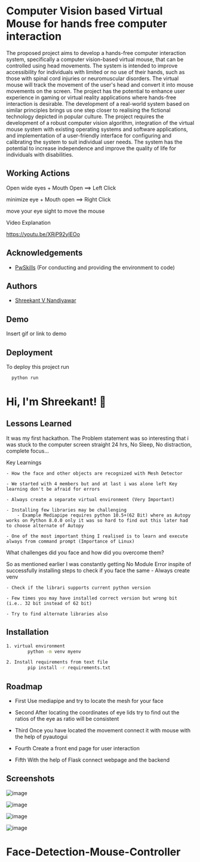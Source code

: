 
# Computer Vision based Virtual Mouse for hands free computer interaction

The proposed project aims to develop a hands-free computer interaction system, specifically a computer vision-based virtual mouse, that can be controlled using head movements. The system is intended to improve accessibility for individuals with limited or no use of their hands, such as those with spinal cord injuries or neuromuscular disorders. The virtual mouse will track the movement of the user's head and convert it into mouse movements on the screen. The project has the potential to enhance user experience in gaming or virtual reality applications where hands-free interaction is desirable. The development of a real-world system based on similar principles brings us one step closer to realising the fictional technology depicted in popular culture. The project requires the development of a robust computer vision algorithm, integration of the virtual mouse system with existing operating systems and software applications, and implementation of a user-friendly interface for configuring and calibrating the system to suit individual user needs. The system has the potential to increase independence and improve the quality of life for individuals with disabilities.


## Working Actions

Open wide eyes + Mouth Open ==> Left Click

minimize eye + Mouth open ==> Right Click

move your eye sight to move the mouse

Video Explanation

https://youtu.be/XRjP92ylEOo





## Acknowledgements

 - [PwSkills](https://experience.pwskills.com/) (For conducting and providing the environment to code)
 




## Authors

- [Shreekant V Nandiyawar](https://github.com/Shree7676)


## Demo

Insert gif or link to demo


## Deployment

To deploy this project run

```bash
  python run
```


# Hi, I'm Shreekant! 👋


## Lessons Learned
It was my first hackathon. The Problem statement was so interesting that i was stuck to the computer screen straight 24 hrs, No Sleep, No distraction, complete focus...

Key Learnings

    - How the face and other objects are recognized with Mesh Detector

    - We started with 4 members but and at last i was alone left Key learning don't be afraid for errors

    - Always create a separate virtual environment (Very Important)

    - Installing few libraries may be challenging
        - Example Mediapipe requires python 10.5+(62 Bit) where as Autopy works on Python 8.0.0 only it was so hard to find out this later had to choose alternate of Autopy 

    - One of the most important thing I realised is to learn and execute always from command prompt (Importance of Linux)

What challenges did you face and how did you overcome them?

So as mentioned earlier I was constantly getting No Module Error inspite of successfully installing 
    steps to check if you face the same 
    - Always create venv

    - Check if the librari supports current python version

    - Few times you may have installed correct version but wrong bit (i.e.. 32 bit instead of 62 bit)

    - Try to find alternate libraries also 


## Installation

```bash
1. virtual environment
        python -m venv myenv

2. Install requirements from text file
        pip install -r requirements.txt
```
    
## Roadmap

- First
    Use mediapipe and try to locate the mesh for your face

- Second
    After locating the coordinates of eye lids try to find out the ratios of the eye as ratio will be consistent 

- Third 
    Once you have located the movement connect it with mouse with the help of pyautogui

- Fourth 
    Create a front end page for user interaction

- Fifth 
    With the help of Flask connect webpage and the backend
## Screenshots

![image](https://user-images.githubusercontent.com/105912861/235350719-9dd6dca1-175e-4388-88f8-79c52f67469d.png)

![image](https://user-images.githubusercontent.com/105912861/235350682-4dc3d6b4-34e3-48ec-8ec2-3388dfd08210.png)

![image](https://user-images.githubusercontent.com/105912861/235350763-013776b3-4b2a-4417-b243-cfbf560f422b.png)

![image](https://user-images.githubusercontent.com/105912861/235350572-05eb5290-f3b3-4a63-a81d-6e0c67c73440.png)



# Face-Detection-Mouse-Controller
